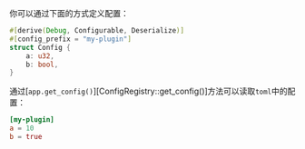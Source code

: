 你可以通过下面的方式定义配置：
```rust
#[derive(Debug, Configurable, Deserialize)]
#[config_prefix = "my-plugin"]
struct Config {
    a: u32,
    b: bool,
}
```

通过[`app.get_config()`][ConfigRegistry::get_config()]方法可以读取`toml`中的配置：

```toml
[my-plugin]
a = 10
b = true
```